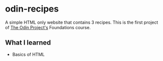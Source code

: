 # odin-recipes
A simple HTML only website that contains 3 recipes. This is the first project of <a href="https://www.theodinproject.com/">The Odin Project's</a> Foundations course.

## What I learned
- Basics of HTML
